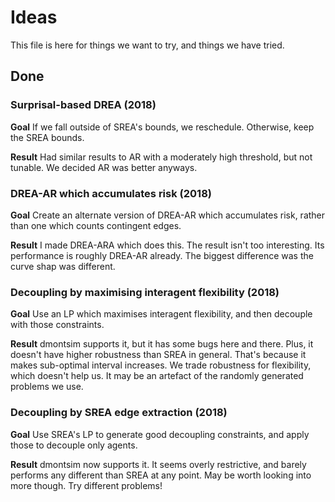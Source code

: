 # Ideas

This file is here for things we want to try, and things we have tried.

## Done

### Surprisal-based DREA (2018)

**Goal**
If we fall outside of SREA's bounds, we reschedule. Otherwise, keep the SREA
bounds.

**Result**
Had similar results to AR with a moderately high threshold, but not tunable. We
decided AR was better anyways.

### DREA-AR which accumulates risk (2018)

**Goal**
Create an alternate version of DREA-AR which accumulates risk, rather than one
which counts contingent edges.

**Result**
I made DREA-ARA which does this. The result isn't too interesting. Its
performance is roughly DREA-AR already. The biggest difference was the curve
shap was different.

### Decoupling by maximising interagent flexibility (2018)

**Goal**
Use an LP which maximises interagent flexibility, and then decouple with those
constraints.

**Result**
dmontsim supports it, but it has some bugs here and there. Plus, it doesn't
have higher robustness than SREA in general. That's because it makes
sub-optimal interval increases. We trade robustness for flexibility, which
doesn't help us. It may be an artefact of the randomly generated problems we
use.

### Decoupling by SREA edge extraction (2018)

**Goal**
Use SREA's LP to generate good decoupling constraints, and apply those to
decouple only agents.

**Result**
dmontsim now supports it. It seems overly restrictive, and barely performs any
different than SREA at any point. May be worth looking into more though. Try
different problems!


